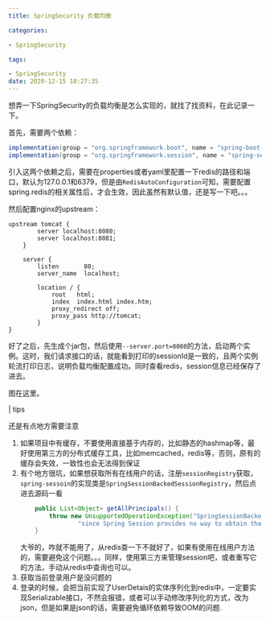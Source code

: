 ```yaml
---
title: SpringSecurity 负载均衡

categories: 

- SpringSecurity

tags: 

- SpringSecurity
date: 2020-12-15 18:27:35
---
```


想弄一下SpringSecurity的负载均衡是怎么实现的，就找了找资料，在此记录一下。

首先，需要两个依赖：

```gradle
implementation(group = "org.springframework.boot", name = "spring-boot-starter-data-redis")
implementation(group = "org.springframework.session", name = "spring-session-data-redis", version = "2.4.1")
```

引入这两个依赖之后，需要在properties或者yaml里配置一下redis的路径和端口，默认为127.0.0.1和6379，但是由`RedisAutoConfiguration`可知，需要配置spring.redis的相关属性后，才会生效，因此虽然有默认值，还是写一下吧。。。

然后配置nginx的upstream：

```nginx
upstream tomcat {
		server localhost:8080;
		server localhost:8081;
	}

    server {
        listen       80;
        server_name  localhost;

        location / {
            root   html;
            index  index.html index.htm;
            proxy_redirect off;
            proxy_pass http://tomcat;
        }
}
```

好了之后，先生成个jar包，然后使用`--server.port=8080`的方法，启动两个实例。这时，我们请求接口的话，就能看到打印的sessionId是一致的，且两个实例轮流打印日志，说明负载均衡配置成功。同时查看redis，session信息已经保存了进去。

图在这里。

| tips

还是有点地方需要注意

1. 如果项目中有缓存，不要使用直接基于内存的，比如静态的hashmap等，最好使用第三方的分布式缓存工具，比如memcached，redis等，否则，原有的缓存会失效，一致性也会无法得到保证
2. 有个地方很坑，如果想获取所有在线用户的话，注册`sessionRegistry`获取，`spring-sessoin`的实现类是`SpringSessionBackedSessionRegistry`，然后点进去源码一看
    ```java
        public List<Object> getAllPrincipals() {
            throw new UnsupportedOperationException("SpringSessionBackedSessionRegistry does not support retrieving all principals, " +
                    "since Spring Session provides no way to obtain that information");
        }
    ```
    大爷的，咋就不能用了，从redis查一下不就好了，如果有使用在线用户方法的，需要避免这个问题。。。同样，使用第三方来管理session吧，或者重写它的方法，手动从redis中查询也可以。
3. 获取当前登录用户是没问题的
4. 登录的时候，会把当前实现了UserDetais的实体序列化到redis中，一定要实现Serializable接口，不然会报错，或者可以手动修改序列化的方式，改为json，但是如果是json的话，需要避免循环依赖导致OOM的问题.
